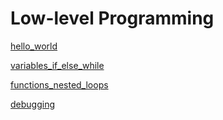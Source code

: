 # Low-level Programming

[hello_world](./hello_world)

[variables_if_else_while](./variables_if_else_while)

[functions_nested_loops](./functions_nested_loops)

[debugging](./debugging)